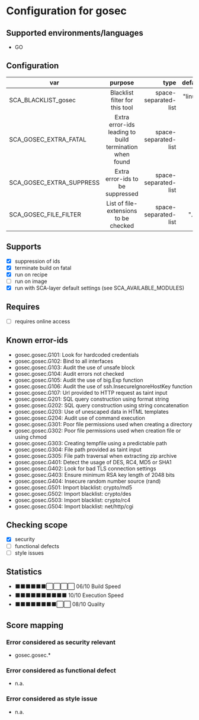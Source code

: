 # Configuration for gosec

## Supported environments/languages

* GO

## Configuration

| var | purpose | type | default |
| ------------- |:-------------:| -----:| -----:
| SCA_BLACKLIST_gosec | Blacklist filter for this tool | space-separated-list | "linux-*"
| SCA_GOSEC_EXTRA_FATAL | Extra error-ids leading to build termination when found | space-separated-list | ""
| SCA_GOSEC_EXTRA_SUPPRESS | Extra error-ids to be suppressed | space-separated-list | ""
| SCA_GOSEC_FILE_FILTER | List of file-extensions to be checked | space-separated-list | ".go"

## Supports

- [x] suppression of ids
- [x] terminate build on fatal
- [x] run on recipe
- [ ] run on image
- [x] run with SCA-layer default settings (see SCA_AVAILABLE_MODULES)

## Requires

- [ ] requires online access

## Known error-ids

* gosec.gosec.G101: Look for hardcoded credentials
* gosec.gosec.G102: Bind to all interfaces
* gosec.gosec.G103: Audit the use of unsafe block
* gosec.gosec.G104: Audit errors not checked
* gosec.gosec.G105: Audit the use of big.Exp function
* gosec.gosec.G106: Audit the use of ssh.InsecureIgnoreHostKey function
* gosec.gosec.G107: Url provided to HTTP request as taint input
* gosec.gosec.G201: SQL query construction using format string
* gosec.gosec.G202: SQL query construction using string concatenation
* gosec.gosec.G203: Use of unescaped data in HTML templates
* gosec.gosec.G204: Audit use of command execution
* gosec.gosec.G301: Poor file permissions used when creating a directory
* gosec.gosec.G302: Poor file permissions used when creation file or using chmod
* gosec.gosec.G303: Creating tempfile using a predictable path
* gosec.gosec.G304: File path provided as taint input
* gosec.gosec.G305: File path traversal when extracting zip archive
* gosec.gosec.G401: Detect the usage of DES, RC4, MD5 or SHA1
* gosec.gosec.G402: Look for bad TLS connection settings
* gosec.gosec.G403: Ensure minimum RSA key length of 2048 bits
* gosec.gosec.G404: Insecure random number source (rand)
* gosec.gosec.G501: Import blacklist: crypto/md5
* gosec.gosec.G502: Import blacklist: crypto/des
* gosec.gosec.G503: Import blacklist: crypto/rc4
* gosec.gosec.G504: Import blacklist: net/http/cgi

## Checking scope

- [x] security
- [ ] functional defects
- [ ] style issues

## Statistics

 - ⬛⬛⬛⬛⬛⬛⬜⬜⬜⬜ 06/10 Build Speed
 - ⬛⬛⬛⬛⬛⬛⬛⬛⬛⬛ 10/10 Execution Speed
 - ⬛⬛⬛⬛⬛⬛⬛⬛⬜⬜ 08/10 Quality

## Score mapping

### Error considered as security relevant

* gosec.gosec.*

### Error considered as functional defect

* n.a.

### Error considered as style issue

* n.a.
